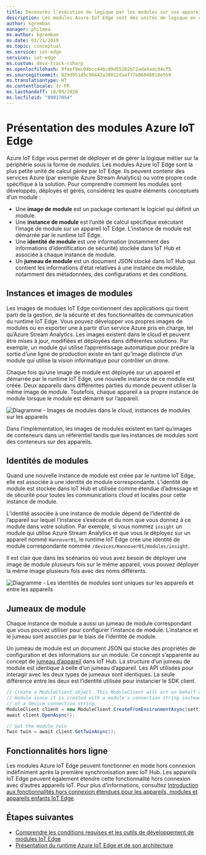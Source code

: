 ```yaml
---
title: Découvrez l’exécution de logique par les modules sur vos appareils - Azure IoT Edge | Microsoft Docs
description: Les modules Azure IoT Edge sont des unités de logique en conteneur qui peuvent être déployées et gérées à distance afin de vous permettre d’exécuter une logique métier sur les appareils IoT Edge
author: kgremban
manager: philmea
ms.author: kgremban
ms.date: 03/21/2019
ms.topic: conceptual
ms.service: iot-edge
services: iot-edge
ms.custom: devx-track-csharp
ms.openlocfilehash: 9feef9ec04bcc44bc09d55202b72ada4adc94cf5
ms.sourcegitcommit: 829d951d5c90442a38012daaf77e86046018e5b9
ms.translationtype: HT
ms.contentlocale: fr-FR
ms.lasthandoff: 10/09/2020
ms.locfileid: "89017054"
---
```

# <a name="understand-azure-iot-edge-modules"></a>Présentation des modules Azure IoT Edge

Azure IoT Edge vous permet de déployer et de gérer la logique métier sur la périphérie sous la forme de *modules*. Les modules Azure IoT Edge sont la plus petite unité de calcul gérée par IoT Edge. Ils peuvent contenir des services Azure (par exemple Azure Stream Analytics) ou votre propre code spécifique à la solution. Pour comprendre comment les modules sont développés, déployés et gérés, considérez les quatre éléments conceptuels d’un module :

* Une **image de module** est un package contenant le logiciel qui définit un module.
* Une **instance de module** est l’unité de calcul spécifique exécutant l’image de module sur un appareil IoT Edge. L’instance de module est démarrée par le runtime IoT Edge.
* Une **identité de module** est une information (notamment des informations d’identification de sécurité) stockée dans IoT Hub et associée à chaque instance de module.
* Un **jumeau de module** est un document JSON stocké dans IoT Hub qui contient les informations d’état relatives à une instance de module, notamment des métadonnées, des configurations et des conditions.

## <a name="module-images-and-instances"></a>Instances et images de modules

Les images de modules IoT Edge contiennent des applications qui tirent parti de la gestion, de la sécurité et des fonctionnalités de communication du runtime IoT Edge. Vous pouvez développer vos propres images de modules ou en exporter une à partir d’un service Azure pris en charge, tel qu’Azure Stream Analytics.
Les images existent dans le cloud et peuvent être mises à jour, modifiées et déployées dans différentes solutions. Par exemple, un module qui utilise l’apprentissage automatique pour prédire la sortie d’une ligne de production existe en tant qu’image distincte d’un module qui utilise la vision informatique pour contrôler un drone.

Chaque fois qu’une image de module est déployée sur un appareil et démarrée par le runtime IoT Edge, une nouvelle instance de ce module est créée. Deux appareils dans différentes parties du monde peuvent utiliser la même image de module. Toutefois, chaque appareil a sa propre instance de module lorsque le module est démarré sur l’appareil.

![Diagramme - Images de modules dans le cloud, instances de modules sur les appareils](./media/iot-edge-modules/image_instance.png)

Dans l’implémentation, les images de modules existent en tant qu’images de conteneurs dans un référentiel tandis que les instances de modules sont des conteneurs sur des appareils.

<!--
As use cases for Azure IoT Edge grow, new types of module images and instances will be created. For example, resource constrained devices cannot run containers so may require module images that exist as dynamic link libraries and instances that are executables. 
-->

## <a name="module-identities"></a>Identités de modules

Quand une nouvelle instance de module est créée par le runtime IoT Edge, elle est associée à une identité de module correspondante. L’identité de module est stockée dans IoT Hub et utilisée comme étendue d’adressage et de sécurité pour toutes les communications cloud et locales pour cette instance de module.

L’identité associée à une instance de module dépend de l’identité de l’appareil sur lequel l’instance s’exécute et du nom que vous donnez à ce module dans votre solution. Par exemple, si vous nommez `insight` un module qui utilise Azure Stream Analytics et que vous le déployez sur un appareil nommé `Hannover01`, le runtime IoT Edge crée une identité de module correspondante nommée `/devices/Hannover01/modules/insight`.

Il est clair que dans les scénarios où vous avez besoin de déployer une image de module plusieurs fois sur le même appareil, vous pouvez déployer la même image plusieurs fois avec des noms différents.

![Diagramme - Les identités de modules sont uniques sur les appareils et entre les appareils](./media/iot-edge-modules/identity.png)

## <a name="module-twins"></a>Jumeaux de module

Chaque instance de module a aussi un jumeau de module correspondant que vous pouvez utiliser pour configurer l’instance de module. L’instance et le jumeau sont associés par le biais de l’identité de module.

Un jumeau de module est un document JSON qui stocke des propriétés de configuration et des informations sur un module. Ce concept s’apparente au concept de [jumeau d’appareil](../iot-hub/iot-hub-devguide-device-twins.md) dans IoT Hub. La structure d’un jumeau de module est identique à celle d’un jumeau d’appareil. Les API utilisées pour interagir avec les deux types de jumeaux sont identiques. La seule différence entre les deux est l’identité utilisée pour instancier le SDK client.

```csharp
// Create a ModuleClient object. This ModuleClient will act on behalf of a
// module since it is created with a module’s connection string instead
// of a device connection string.
ModuleClient client = new ModuleClient.CreateFromEnvironmentAsync(settings);
await client.OpenAsync();

// Get the module twin
Twin twin = await client.GetTwinAsync();
```

## <a name="offline-capabilities"></a>Fonctionnalités hors ligne

Les modules Azure IoT Edge peuvent fonctionner en mode hors connexion indéfiniment après la première synchronisation avec IoT Hub. Les appareils IoT Edge peuvent également étendre cette fonctionnalité hors connexion avec d’autres appareils IoT. Pour plus d’informations, consultez [Introduction aux fonctionnalités hors connexion étendues pour les appareils, modules et appareils enfants IoT Edge](offline-capabilities.md).

## <a name="next-steps"></a>Étapes suivantes

* [Comprendre les conditions requises et les outils de développement de modules IoT Edge](module-development.md)
* [Présentation du runtime Azure IoT Edge et de son architecture](iot-edge-runtime.md)
